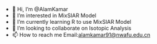- 👋 Hi, I’m @AlamKamar
- 👀 I’m interested in MixSIAR Model
- 🌱 I’m currently learning R to use MixSIAR Model
- 💞️ I’m looking to collaborate on Isotopic Analysis
- 📫 How to reach me Email:alamkamar91@nwafu.edu.cn

<!---
AlamKamar/AlamKamar is a ✨ special ✨ repository because its `README.md` (this file) appears on your GitHub profile.
You can click the Preview link to take a look at your changes.
--->
